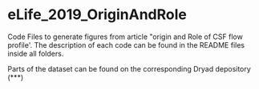 # eLife_2019_OriginAndRole
Code Files to generate figures from article "origin and Role of CSF flow profile'.
The description of each code can be found in the README files inside all folders.

Parts of the dataset can be found on the corresponding Dryad depository (***)

